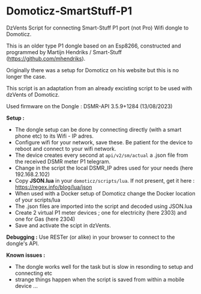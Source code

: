 # Domoticz-SmartStuff-P1
DzVents Script for connecting Smart-Stuff P1 port (not Pro) Wifi dongle to Domoticz.

This is an older type P1 dongle based on an Esp8266, constructed and programmed by Martijn Hendriks / Smart-Stuff (https://github.com/mhendriks).

Originally there was a setup for Domoticz on his website but this is no longer the case.

This script is an adaptation from an already excisting script to be used with dzVents of Domoticz.

Used firmware on the Dongle : DSMR-API 3.5.9+1284 (13/08/2023) 

<b>Setup :</b>
  * The dongle setup can be done by connecting directly (with a smart phone etc) to its Wifi - IP adres.
  * Configure wifi for your network, save these. Be patient for the device to reboot and connect to your wifi network.
  * The device creates every second at <code>api/v2/sm/actual</code> a .json file from the received DSMR meter P1 telegram.
  * Change in the script the local DSMR_IP adres used for your needs (here 192.168.2.102)
  * Copy <b>JSON.lua</b> in your <code>domoticz/scripts/lua</code>. If not present, get it here : https://regex.info/blog/lua/json
  * When used with a Docker setup of Domoticz change the Docker location of your scripts/lua 
  * The .json files are imported into the script and decoded using JSON.lua
  * Create 2 virtual P1 meter devices ; one for electricity (here 2303) and one for Gas (here 2304)
  * Save and activate the scipt in dzVents.

<b>Debugging :</b>
Use RESTer (or alike) in your browser to connect to the dongle's API.

<b>Known issues :</b>
  * The dongle works well for the task but is slow in resonding to setup  and connecting etc
  * strange things happen when the script is saved from within a mobile device ...
